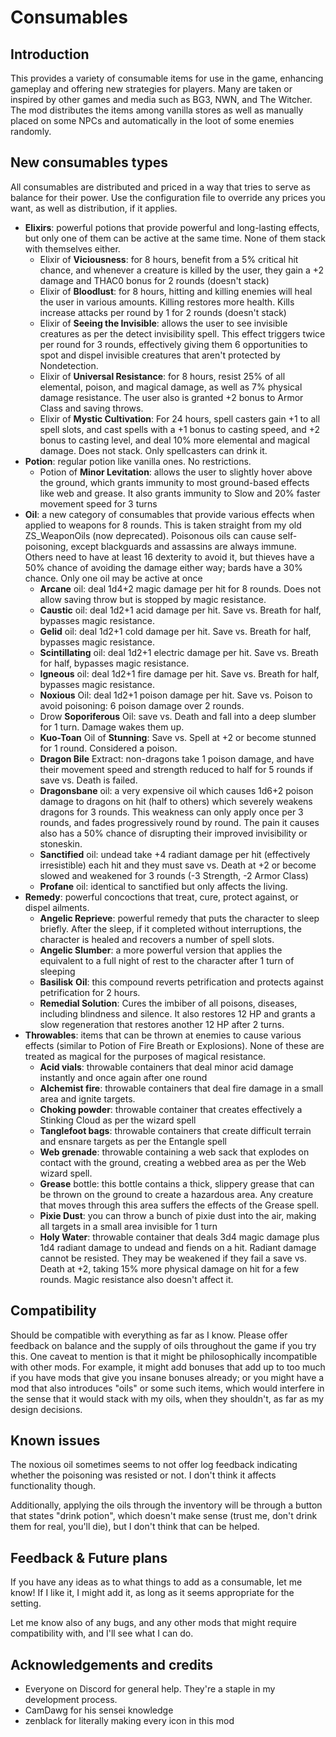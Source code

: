 # Consumables

## Introduction

This provides a variety of consumable items for use in the game, enhancing gameplay and offering new strategies for players. Many are taken or inspired by other games and media such as BG3, NWN, and The Witcher. The mod distributes the items among vanilla stores as well as manually placed on some NPCs and automatically in the loot of some enemies randomly.

## New consumables types

All consumables are distributed and priced in a way that tries to serve as balance for their power. Use the configuration file to override any prices you want, as well as distribution, if it applies.

- **Elixirs**: powerful potions that provide powerful and long-lasting effects, but only one of them can be active at the same time. None of them stack with themselves either.
  - Elixir of **Viciousness**: for 8 hours, benefit from a 5% critical hit chance, and whenever a creature is killed by the user, they gain a +2 damage and THAC0 bonus for 2 rounds (doesn't stack)
  - Elixir of **Bloodlust**: for 8 hours, hitting and killing enemies will heal the user in various amounts. Killing restores more health. Kills increase attacks per round by 1 for 2 rounds (doesn't stack)
  - Elixir of **Seeing the Invisible**: allows the user to see invisible creatures as per the detect invisibility spell. This effect triggers twice per round for 3 rounds, effectively giving them 6 opportunities to spot and dispel invisible creatures that aren't protected by Nondetection.
  - Elixir of **Universal Resistance**: for 8 hours, resist 25% of all elemental, poison, and magical damage, as well as 7% physical damage resistance. The user also is granted +2 bonus to Armor Class and saving throws.
  - Elixir of **Mystic Cultivation**: For 24 hours, spell casters gain +1 to all spell slots, and cast spells with a +1 bonus to casting speed, and +2 bonus to casting level, and deal 10% more elemental and magical damage. Does not stack. Only spellcasters can drink it.
- **Potion**: regular potion like vanilla ones. No restrictions.
  - Potion of **Minor Levitation**: allows the user to slightly hover above the ground, which grants immunity to most ground-based effects like web and grease. It also grants immunity to Slow and 20% faster movement speed for 3 turns
- **Oil**: a new category of consumables that provide various effects when applied to weapons for 8 rounds. This is taken straight from my old ZS_WeaponOils (now deprecated). Poisonous oils can cause self-poisoning, except blackguards and assassins are always immune. Others need to have at least 16 dexterity to avoid it, but thieves have a 50% chance of avoiding the damage either way; bards have a 30% chance. Only one oil may be active at once
  - **Arcane** oil: deal 1d4+2 magic damage per hit for 8 rounds. Does not allow saving throw but is stopped by magic resistance.
  - **Caustic** oil: deal 1d2+1 acid damage per hit. Save vs. Breath for half, bypasses magic resistance.
  - **Gelid** oil: deal 1d2+1 cold damage per hit. Save vs. Breath for half, bypasses magic resistance.
  - **Scintillating** oil: deal 1d2+1 electric damage per hit. Save vs. Breath for half, bypasses magic resistance.
  - **Igneous** oil: deal 1d2+1 fire damage per hit. Save vs. Breath for half, bypasses magic resistance.
  - **Noxious** Oil: deal 1d2+1 poison damage per hit. Save vs. Poison to avoid poisoning: 6 poison damage over 2 rounds.
  - Drow **Soporiferous** Oil: save vs. Death and fall into a deep slumber for 1 turn. Damage wakes them up.
  - **Kuo-Toan** Oil of **Stunning**: Save vs. Spell at +2 or become stunned for 1 round. Considered a poison.
  - **Dragon Bile** Extract: non-dragons take 1 poison damage, and have their movement speed and strength reduced to half for 5 rounds if save vs. Death is failed.
  - **Dragonsbane** oil: a very expensive oil which causes 1d6+2 poison damage to dragons on hit (half to others) which severely weakens dragons for 3 rounds. This weakness can only apply once per 3 rounds, and fades progressively round by round. The pain it causes also has a 50% chance of disrupting their improved invisibility or stoneskin.
  - **Sanctified** oil: undead take +4 radiant damage per hit (effectively irresistible) each hit and they must save vs. Death at +2 or become slowed and weakened for 3 rounds (-3 Strength, -2 Armor Class)
  - **Profane** oil: identical to sanctified but only affects the living.
- **Remedy**: powerful concoctions that treat, cure, protect against, or dispel ailments.
  - **Angelic Reprieve**: powerful remedy that puts the character to sleep briefly. After the sleep, if it completed without interruptions, the character is healed and recovers a number of spell slots.
  - **Angelic Slumber**: a more powerful version that applies the equivalent to a full night of rest to the character after 1 turn of sleeping
  - **Basilisk** **Oil**: this compound reverts petrification and protects against petrification for 2 hours.
  - **Remedial Solution**: Cures the imbiber of all poisons, diseases, including blindness and silence. It also restores 12 HP and grants a slow regeneration that restores another 12 HP after 2 turns.
- **Throwables**: items that can be thrown at enemies to cause various effects (similar to Potion of Fire Breath or Explosions). None of these are treated as magical for the purposes of magical resistance.
  - **Acid vials**: throwable containers that deal minor acid damage instantly and once again after one round
  - **Alchemist fire**: throwable containers that deal fire damage in a small area and ignite targets.
  - **Choking powder**: throwable container that creates effectively a Stinking Cloud as per the wizard spell
  - **Tanglefoot bags**: throwable containers that create difficult terrain and ensnare targets as per the Entangle spell
  - **Web grenade**: throwable containing a web sack that explodes on contact with the ground, creating a webbed area as per the Web wizard spell.
  - **Grease** bottle: this bottle contains a thick, slippery grease that can be thrown on the ground to create a hazardous area. Any creature that moves through this area suffers the effects of the Grease spell.
  - **Pixie Dust**: you can throw a bunch of pixie dust into the air, making all targets in a small area invisible for 1 turn
  - **Holy Water**: throwable container that deals 3d4 magic damage plus 1d4 radiant damage to undead and fiends on a hit. Radiant damage cannot be resisted. They may be weakened if they fail a save vs. Death at +2, taking 15% more physical damage on hit for a few rounds. Magic resistance also doesn't affect it.

## Compatibility

Should be compatible with everything as far as I know. Please offer feedback on balance and the supply of oils throughout the game if you try this. One caveat to mention is that it might be philosophically incompatible with other mods. For example, it might add bonuses that add up to too much if you have mods that give you insane bonuses already; or you might have a mod that also introduces "oils" or some such items, which would interfere in the sense that it would stack with my oils, when they shouldn't, as far as my design decisions.

## Known issues

The noxious oil sometimes seems to not offer log feedback indicating whether the poisoning was resisted or not. I don't think it affects functionality though.

Additionally, applying the oils through the inventory will be through a button that states "drink potion", which doesn't make sense (trust me, don't drink them for real, you'll die), but I don't think that can be helped.

## Feedback & Future plans

If you have any ideas as to what things to add as a consumable, let me know! If I like it, I might add it, as long as it seems appropriate for the setting.

Let me know also of any bugs, and any other mods that might require compatibility with, and I'll see what I can do.

## Acknowledgements and credits

- Everyone on Discord for general help. They're a staple in my development process.
- CamDawg for his sensei knowledge
- zenblack for literally making every icon in this mod
